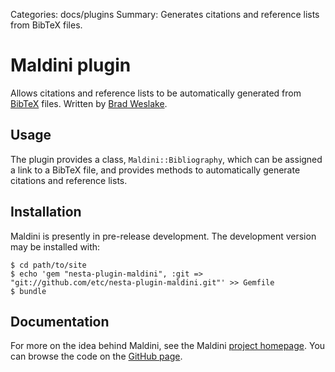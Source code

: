 Categories: docs/plugins
Summary: Generates citations and reference lists from BibTeX files.

# Maldini plugin

Allows citations and reference lists to be automatically generated from [BibTeX][bibtex] files. Written by [Brad Weslake](http://bweslake.org).

## Usage

The plugin provides a class, `Maldini::Bibliography`, which can be assigned a link to a BibTeX file, and provides methods to automatically generate citations and reference lists.

## Installation

Maldini is presently in pre-release development. The development version may be installed with:

    $ cd path/to/site
    $ echo 'gem "nesta-plugin-maldini", :git => "git://github.com/etc/nesta-plugin-maldini.git"' >> Gemfile
    $ bundle

## Documentation

For more on the idea behind Maldini, see the Maldini [project homepage][maldiniproject]. You can browse the
code on the [GitHub page][].

[bibtex]: http://www.ctan.org/pkg/bibtex
[maldiniproject]: http://bweslake.org/resources/maldini
[GitHub page]: https://github.com/etc/nesta-plugin-maldini
